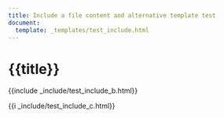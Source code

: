```yaml
---
title: Include a file content and alternative template test
document:
  template: _templates/test_include.html
---
```


# {{title}}

{{include _include/test_include_b.html}}

{{i _include/test_include_c.html}}
